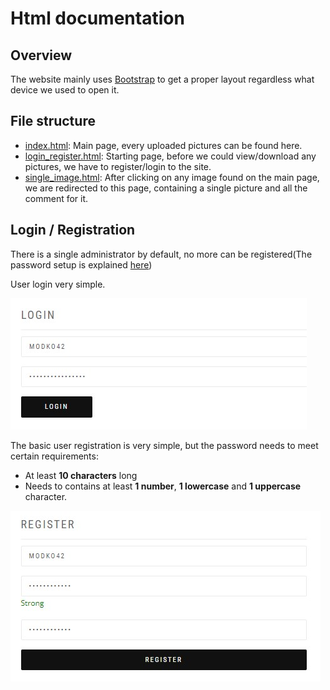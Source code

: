 # Html documentation
## Overview
The website mainly uses [Bootstrap](https://getbootstrap.com) to get a proper layout regardless what device we used to open it.
## File structure
- [index.html](https://github.com/gedand/452c8c82-Virucid/blob/main/web/index.html): Main page, every uploaded pictures can be found here.
- [login_register.html](https://github.com/gedand/452c8c82-Virucid/blob/main/web/login_register.html): Starting page, before we could view/download any pictures, we have to register/login to the site.
- [single_image.html](https://github.com/gedand/452c8c82-Virucid/blob/main/web/single_image.html): After clicking on any image found on the main page, we are redirected to this page, containing a single picture and all the comment for it.

## Login / Registration
There is a single administrator by default, no more can be registered(The password setup is explained [here](https://github.com/gedand/452c8c82-Virucid/tree/main/backend/config))

User login very simple.

![User login](https://github.com/gedand/452c8c82-Virucid/blob/main/web/docs/pics/login.jpg)

The basic user registration is very simple, but the password needs to meet certain requirements:
- At least **10 characters** long
- Needs to contains at least **1 number**, **1 lowercase** and **1 uppercase** character.

![User registration](https://github.com/gedand/452c8c82-Virucid/blob/main/web/docs/pics/register.jpg)

